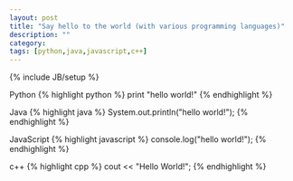 ```yaml
---
layout: post
title: "Say hello to the world (with various programming languages)"
description: ""
category: 
tags: [python,java,javascript,c++]
---
```

{% include JB/setup %}

Python
{% highlight python %}
print "hello world!"
{% endhighlight %}

Java
{% highlight java %}
System.out.println("hello world!");
{% endhighlight %}

JavaScript
{% highlight javascript %}
console.log("hello world!");
{% endhighlight %}

c++
{% highlight cpp %}
cout << "Hello World!";
{% endhighlight %}